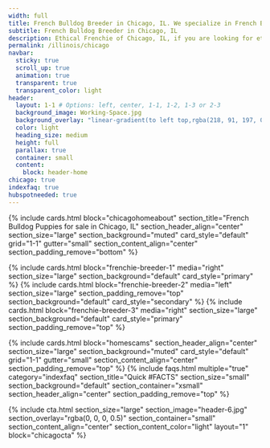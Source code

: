 ```yaml
---
width: full
title: French Bulldog Breeder in Chicago, IL. We specialize in French Bulldog Puppies only (only frenchie puppies)
subtitle: French Bulldog Breeder in Chicago, IL
description: Ethical Frenchie of Chicago, IL, if you are looking for ethically bred french bulldog puppies look no further. Learn more about our breeding process.
permalink: /illinois/chicago
navbar:
  sticky: true
  scroll_up: true
  animation: true
  transparent: true
  transparent_color: light
header:
  layout: 1-1 # Options: left, center, 1-1, 1-2, 1-3 or 2-3
  background_image: Working-Space.jpg
  background_overlay: "linear-gradient(to left top,rgba(218, 91, 197, 0.8) 0%,rgba(151, 27, 191, 0.8) 30%,rgba(2, 8, 212, 0.8) 80%)"
  color: light
  heading_size: medium
  height: full
  parallax: true
  container: small
  content:
    block: header-home
chicago: true
indexfaq: true
hubspotneeded: true
---
```


[comment]: # (This actually is the most platform independent comment)
{% include cards.html
  block="chicagohomeabout"
  section_title="French Bulldog Puppies for sale in Chicago, IL"
  section_header_align="center"
  section_size="large"
  section_background="muted"
  card_style="default"
  grid="1-1"
  gutter="small"
  section_content_align="center"
  section_padding_remove="bottom"
%}

  {% include cards.html
  block="frenchie-breeder-1"
  media="right"
  section_size="large"
  section_background="default"
  card_style="primary"
%}
{% include cards.html
  block="frenchie-breeder-2"
  media="left"
  section_size="large"
  section_padding_remove="top"
  section_background="default"
  card_style="secondary"
%}
{% include cards.html
  block="frenchie-breeder-3"
  media="right"
  section_size="large"
  section_background="default"
  card_style="primary"
  section_padding_remove="top"
%}

{% include cards.html
  block="homescams"
  section_header_align="center"
  section_size="large"
  section_background="muted"
  card_style="default"
  grid="1-1"
  gutter="small"
  section_content_align="center"
  section_padding_remove="top"
%}
{% include faqs.html
  multiple="true"
  category="indexfaq"
  section_title="Quick #FACTS"
  section_size="small"
  section_background="default"
  section_container="xsmall"
  section_header_align="center"
  section_padding_remove="top"
  %}

  {% include cta.html
    section_size="large"
    section_image="header-6.jpg"
    section_overlay="rgba(0, 0, 0, 0.5)"
    section_container="small"
    section_content_align="center"
    section_content_color="light"
    layout="1"
    block="chicagocta"
  %}
  